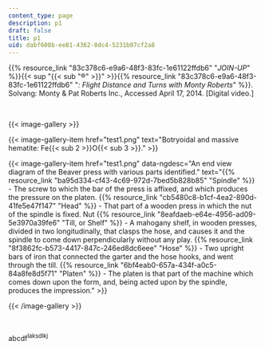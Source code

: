 ```yaml
---
content_type: page
description: p1
draft: false
title: p1
uid: dabf608b-ee81-4362-8dc4-5231b07cf2a8
---
```

{{% resource_link "83c378c6-e9a6-48f3-83fc-1e61122ffdb6" "*JOIN-UP*" %}}{{< sup "{{< sub \"®\" >}}" >}}{{% resource_link "83c378c6-e9a6-48f3-83fc-1e61122ffdb6" "*: Flight Distance and Turns with Monty Roberts*" %}}. Solvang: Monty & Pat Roberts Inc., Accessed April 17, 2014. \[Digital video.\] 

 

{{< image-gallery >}}

{{< image-gallery-item href="test1.png" text="Botryoidal and massive hematite: Fe{{< sub 2 >}}O{{< sub 3 >}}." >}}

{{< image-gallery-item href="test1.png" data-ngdesc="An end view diagram of the Beaver press with various parts identified." text="{{% resource_link "ba95d334-cf43-4c69-972d-7bed5b828b85" "Spindle" %}} - The screw to which the bar of the press is affixed, and which produces the pressure on the platen.  {{% resource_link "cb5480c8-b1cf-4ea2-890d-41fe5e47f147" "Head" %}} - That part of a wooden press in which the nut of the spindle is fixed.  Nut  {{% resource_link "8eafdaeb-e64e-4956-ad09-5e3970a39fe6" "Till, or Shelf" %}} - A mahogany shelf, in wooden presses, divided in two longitudinally, that clasps the hose, and causes it and the spindle to come down perpendicularly without any play.  {{% resource_link "8f3862fc-b573-4417-847c-246ed8dc6eee" "Hose" %}} - Two upright bars of iron that connected the garter and the hose hooks, and went through the till.  {{% resource_link "6bf4eab0-657a-434f-a0c5-84a8fe8d5f71" "Platen" %}} - The platen is that part of the machine which comes down upon the form, and, being acted upon by the spindle, produces the impression." >}}

{{< /image-gallery >}}

 

abcdf<sup>laksdlkj</sup>